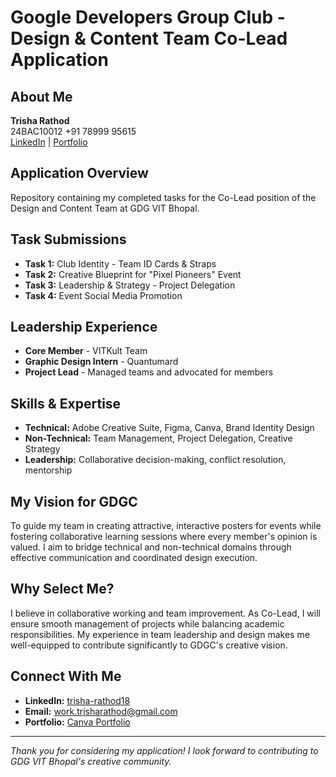# Google Developers Group Club - Design & Content Team Co-Lead Application

## About Me

**Trisha Rathod**  
24BAC10012
+91 78999 95615  
[LinkedIn](https://www.linkedin.com/in/trisha-rathod18/) | [Portfolio](https://www.canva.com/design/DAGxvq9SgyQ/EC157S0x0iU_xVXM5LQ-jg/edit)

## Application Overview

Repository containing my completed tasks for the Co-Lead position of the Design and Content Team at GDG VIT Bhopal.

## Task Submissions

- **Task 1:** Club Identity - Team ID Cards & Straps
- **Task 2:** Creative Blueprint for "Pixel Pioneers" Event
- **Task 3:** Leadership & Strategy - Project Delegation
- **Task 4:** Event Social Media Promotion

## Leadership Experience

- **Core Member** - VITKult Team
- **Graphic Design Intern** - Quantumard
- **Project Lead** - Managed teams and advocated for members

## Skills & Expertise

- **Technical:** Adobe Creative Suite, Figma, Canva, Brand Identity Design
- **Non-Technical:** Team Management, Project Delegation, Creative Strategy
- **Leadership:** Collaborative decision-making, conflict resolution, mentorship

## My Vision for GDGC

To guide my team in creating attractive, interactive posters for events while fostering collaborative learning sessions where every member's opinion is valued. I aim to bridge technical and non-technical domains through effective communication and coordinated design execution.

## Why Select Me?

I believe in collaborative working and team improvement. As Co-Lead, I will ensure smooth management of projects while balancing academic responsibilities. My experience in team leadership and design makes me well-equipped to contribute significantly to GDGC's creative vision.

## Connect With Me

- **LinkedIn:** [trisha-rathod18](https://www.linkedin.com/in/trisha-rathod18/)
- **Email:** work.trisharathod@gmail.com
- **Portfolio:** [Canva Portfolio](https://www.canva.com/design/DAGxvq9SgyQ/EC157S0x0iU_xVXM5LQ-jg/edit)

---

*Thank you for considering my application! I look forward to contributing to GDG VIT Bhopal's creative community.*
